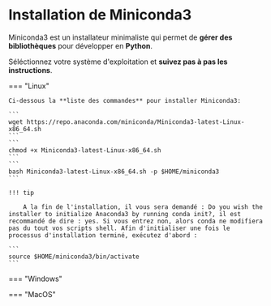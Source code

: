 # **Installation de Miniconda3**

Miniconda3 est un installateur minimaliste qui permet de **gérer des bibliothèques** pour développer en **Python**.

Séléctionnez votre système d'exploitation et **suivez pas à pas les instructions**. 
   

=== "Linux"

    Ci-dessous la **liste des commandes** pour installer Miniconda3:
    
    ```
    wget https://repo.anaconda.com/miniconda/Miniconda3-latest-Linux-x86_64.sh
    ```
    ```
    chmod +x Miniconda3-latest-Linux-x86_64.sh
    ```
    ```
    bash Miniconda3-latest-Linux-x86_64.sh -p $HOME/miniconda3
    ```
    
    !!! tip
    
        A la fin de l'installation, il vous sera demandé : Do you wish the installer to initialize Anaconda3 by running conda init?, il est recommandé de dire : yes. Si vous entrez non, alors conda ne modifiera pas du tout vos scripts shell. Afin d'initialiser une fois le processus d'installation terminé, exécutez d'abord :
    
    ```
    source $HOME/miniconda3/bin/activate 
    ```


=== "Windows"

    

=== "MacOS"
   








<style>
  .md-content__button {
    display: none;
  }
</style>